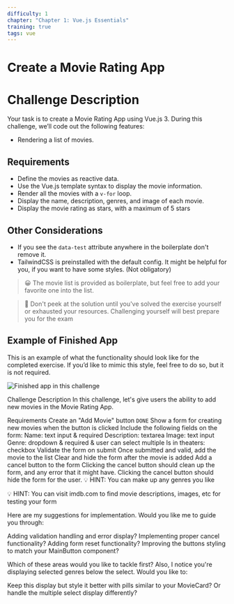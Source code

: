 ```yaml
---
difficulty: 1
chapter: "Chapter 1: Vue.js Essentials"
training: true
tags: vue
---
```


# Create a Movie Rating App

# Challenge Description

Your task is to create a Movie Rating App using Vue.js 3.
During this challenge, we’ll code out the following features:

- Rendering a list of movies.

## Requirements

- Define the movies as reactive data.
- Use the Vue.js template syntax to display the movie information.
- Render all the movies with a `v-for` loop.
- Display the name, description, genres, and image of each movie.
- Display the movie rating as stars, with a maximum of 5 stars

## Other Considerations

- If you see the `data-test` attribute anywhere in the boilerplate don't remove it.
- TailwindCSS is preinstalled with the default config. It might be helpful for you, if you want to have some styles. (Not obligatory)

> 😀 The movie list is provided as boilerplate, but feel free to add your favorite one into the list.

> 👀 Don't peek at the solution until you've solved the exercise yourself or exhausted your resources. Challenging yourself will best prepare you for the exam

## Example of Finished App

This is an example of what the functionality should look like for the completed exercise. If you’d like to mimic this style, feel free to do so, but it is not required.

![Finished app in this challenge](https://i.imgur.com/HV3dXET.png)

Challenge Description
In this challenge, let's give users the ability to add new movies in the Movie Rating App.

Requirements
Create an "Add Movie" button `DONE`
Show a form for creating new movies when the button is clicked
Include the following fields on the form:
Name: text input & required
Description: textarea
Image: text input
Genre: dropdown & required & user can select multiple
Is in theaters: checkbox
Validate the form on submit
Once submitted and valid, add the movie to the list
Clear and hide the form after the movie is added
Add a cancel button to the form
Clicking the cancel button should clean up the form, and any error that it might have.
Clicking the cancel button should hide the form for the user.
💡 HINT: You can make up any genres you like

💡 HINT: You can visit imdb.com to find movie descriptions, images, etc for testing your form

Here are my suggestions for implementation. Would you like me to guide you through:

Adding validation handling and error display?
Implementing proper cancel functionality?
Adding form reset functionality?
Improving the buttons styling to match your MainButton component?

Which of these areas would you like to tackle first?
Also, I notice you're displaying selected genres below the select. Would you like to:

Keep this display but style it better with pills similar to your MovieCard?
Or handle the multiple select display differently?
